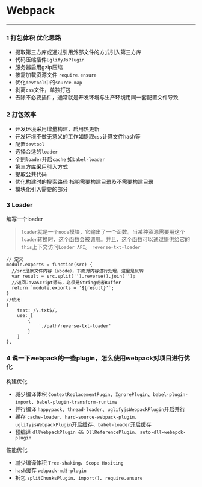 Webpack
===

----------------------------------------------------------------------------------------------------------

### 1 打包体积 优化思路

-   提取第三方库或通过引用外部文件的方式引入第三方库
-   代码压缩插件`UglifyJsPlugin`
-   服务器启用gzip压缩
-   按需加载资源文件 `require.ensure`
-   优化`devtool`中的`source-map`
-   剥离`css`文件，单独打包
-   去除不必要插件，通常就是开发环境与生产环境用同一套配置文件导致

### 2 打包效率

-   开发环境采用增量构建，启用热更新
-   开发环境不做无意义的工作如提取`css`计算文件hash等
-   配置`devtool`
-   选择合适的`loader`
-   个别`loader`开启`cache` 如`babel-loader`
-   第三方库采用引入方式
-   提取公共代码
-   优化构建时的搜索路径 指明需要构建目录及不需要构建目录
-   模块化引入需要的部分

### 3 Loader

编写一个loader

> `loader`就是一个`node`模块，它输出了一个函数。当某种资源需要用这个`loader`转换时，这个函数会被调用。并且，这个函数可以通过提供给它的`this`上下文访问`Loader API`。 `reverse-txt-loader`

```
// 定义
module.exports = function(src) {
  //src是原文件内容（abcde），下面对内容进行处理，这里是反转
  var result = src.split('').reverse().join('');
  //返回JavaScript源码，必须是String或者Buffer
  return `module.exports = '${result}'`;
}
//使用
{
	test: /\.txt$/,
	use: [
		{
			'./path/reverse-txt-loader'
		}
	]
},

```

### 4 说一下webpack的一些plugin，怎么使用webpack对项目进行优化

构建优化

-   减少编译体积 `ContextReplacementPugin`、`IgnorePlugin`、`babel-plugin-import`、`babel-plugin-transform-runtime`
-   并行编译 `happypack`、`thread-loader`、`uglifyjsWebpackPlugin`开启并行
-   缓存 `cache-loader`、`hard-source-webpack-plugin`、`uglifyjsWebpackPlugin`开启缓存、`babel-loader`开启缓存
-   预编译 `dllWebpackPlugin && DllReferencePlugin`、`auto-dll-webapck-plugin`

性能优化

-   减少编译体积 `Tree-shaking`、`Scope Hositing`
-   `hash`缓存 `webpack-md5-plugin`
-   拆包 `splitChunksPlugin`、`import()`、`require.ensure`
